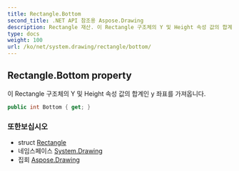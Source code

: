 ```yaml
---
title: Rectangle.Bottom
second_title: .NET API 참조용 Aspose.Drawing
description: Rectangle 재산. 이 Rectangle 구조체의 Y 및 Height 속성 값의 합계인 y 좌표를 가져옵니다.
type: docs
weight: 100
url: /ko/net/system.drawing/rectangle/bottom/
---
```

## Rectangle.Bottom property

이 Rectangle 구조체의 Y 및 Height 속성 값의 합계인 y 좌표를 가져옵니다.

```csharp
public int Bottom { get; }
```

### 또한보십시오

* struct [Rectangle](../)
* 네임스페이스 [System.Drawing](../../rectangle/)
* 집회 [Aspose.Drawing](../../../)


